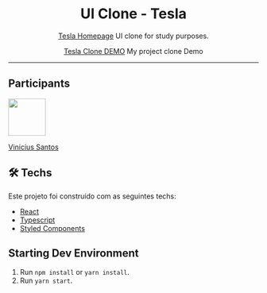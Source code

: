 <h1 align="center">
UI Clone - Tesla
</h1>

<p align="center"><a href="https://tesla.com">Tesla Homepage</a> UI clone for study purposes.</p>
<p align="center"><a href="https://tesla-vinidevsantos.vercel.app/">Tesla Clone DEMO</a> My project clone Demo</p>

<hr>

## Participants

[<img src="https://avatars2.githubusercontent.com/u/62895999?s=460&u=651954fae6e2d9eccb2386892f6f324492393756&v=4" width="75px;"/>](https://github.com/Vinidevsantos)

[Vinicius Santos](https://github.com/Vinidevsantos)

## 🛠 Techs

Este projeto foi construído com as seguintes techs:

- [React](https://pt-br.reactjs.org/)
- [Typescript](https://www.typescriptlang.org/)
- [Styled Components](https://styled-components.com/)

## Starting Dev Environment

1. Run `npm install` or `yarn install`.<br />
2. Run `yarn start`.<br />
